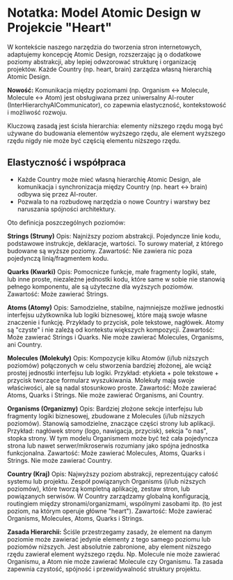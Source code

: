 # Notatka: Model Atomic Design w Projekcie "Heart"

W kontekście naszego narzędzia do tworzenia stron internetowych, adaptujemy koncepcję Atomic Design, rozszerzając ją o dodatkowe poziomy abstrakcji, aby lepiej odwzorować strukturę i organizację projektów. Każde Country (np. heart, brain) zarządza własną hierarchią Atomic Design.

**Nowość:** Komunikacja między poziomami (np. Organism ↔ Molecule, Molecule ↔ Atom) jest obsługiwana przez uniwersalny AI-router (InterHierarchyAICommunicator), co zapewnia elastyczność, kontekstowość i możliwość rozwoju.

Kluczową zasadą jest ścisła hierarchia: elementy niższego rzędu mogą być używane do budowania elementów wyższego rzędu, ale element wyższego rzędu nigdy nie może być częścią elementu niższego rzędu.

## Elastyczność i współpraca
- Każde Country może mieć własną hierarchię Atomic Design, ale komunikacja i synchronizacja między Country (np. heart ↔ brain) odbywa się przez AI-router.
- Pozwala to na rozbudowę narzędzia o nowe Country i warstwy bez naruszania spójności architektury.

Oto definicja poszczególnych poziomów:

**Strings (Struny)**
Opis: Najniższy poziom abstrakcji. Pojedyncze linie kodu, podstawowe instrukcje, deklaracje, wartości. To surowy materiał, z którego budowane są wyższe poziomy.
Zawartość: Nie zawiera nic poza pojedynczą linią/fragmentem kodu.

**Quarks (Kwarki)**
Opis: Pomocnicze funkcje, małe fragmenty logiki, stałe, lub inne proste, niezależne jednostki kodu, które same w sobie nie stanowią pełnego komponentu, ale są użyteczne dla wyższych poziomów.
Zawartość: Może zawierać Strings.

**Atoms (Atomy)**
Opis: Samodzielne, stabilne, najmniejsze możliwe jednostki interfejsu użytkownika lub logiki biznesowej, które mają swoje własne znaczenie i funkcję. Przykłady to przycisk, pole tekstowe, nagłówek. Atomy są "czyste" i nie zależą od kontekstu większych kompozycji.
Zawartość: Może zawierać Strings i Quarks. Nie może zawierać Molecules, Organisms, ani Country.

**Molecules (Molekuły)**
Opis: Kompozycje kilku Atomów (i/lub niższych poziomów) połączonych w celu stworzenia bardziej złożonej, ale wciąż prostej jednostki interfejsu lub logiki. Przykład: etykieta + pole tekstowe + przycisk tworzące formularz wyszukiwania. Molekuły mają swoje właściwości, ale są nadal stosunkowo proste.
Zawartość: Może zawierać Atoms, Quarks i Strings. Nie może zawierać Organisms, ani Country.

**Organisms (Organizmy)**
Opis: Bardziej złożone sekcje interfejsu lub fragmenty logiki biznesowej, zbudowane z Molecules (i/lub niższych poziomów). Stanowią samodzielne, znaczące części strony lub aplikacji. Przykład: nagłówek strony (logo, nawigacja, przycisk), sekcja "o nas", stopka strony. W tym modelu Organismem może być też cała pojedyncza strona lub nawet serwer/mikroserwis rozumiany jako spójna jednostka funkcjonalna.
Zawartość: Może zawierać Molecules, Atoms, Quarks i Strings. Nie może zawierać Country.

**Country (Kraj)**
Opis: Najwyższy poziom abstrakcji, reprezentujący całość systemu lub projektu. Zespół powiązanych Organisms (i/lub niższych poziomów), które tworzą kompletną aplikację, zestaw stron, lub powiązanych serwisów. W Country zarządzamy globalną konfiguracją, routingiem między stronami/organizmami, wspólnymi zasobami itp. (to jest poziom, na którym operuje główne "heart").
Zawartość: Może zawierać Organisms, Molecules, Atoms, Quarks i Strings.

**Zasada Hierarchii:**
Ściśle przestrzegamy zasady, że element na danym poziomie może zawierać jedynie elementy z tego samego poziomu lub poziomów niższych. Jest absolutnie zabronione, aby element niższego rzędu zawierał element wyższego rzędu. Np. Molecule nie może zawierać Organismu, a Atom nie może zawierać Molecule czy Organismu. Ta zasada zapewnia czystość, spójność i przewidywalność struktury projektu.
